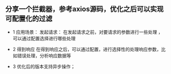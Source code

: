 ## 分享一个拦截器，参考axios源码，优化之后可以实现可配置化的过滤
* 1 应用场景：
发起请求： 在发起请求之前，对要请求的参数进行一些处理 ，可以通过配置选择进行哪些处理

* 2 得到响应
在得到响应之后，可以通过配置，进行选择性的处理响应参数，比如错误处理，分析响应数据等

* 3 优化后的版本支持异步操作；